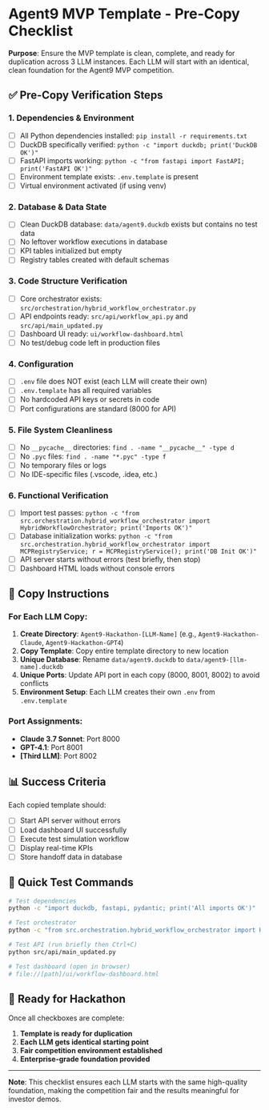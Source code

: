 # Agent9 MVP Template - Pre-Copy Checklist

**Purpose**: Ensure the MVP template is clean, complete, and ready for duplication across 3 LLM instances. Each LLM will start with an identical, clean foundation for the Agent9 MVP competition.

## ✅ Pre-Copy Verification Steps

### 1. **Dependencies & Environment**
- [ ] All Python dependencies installed: `pip install -r requirements.txt`
- [ ] DuckDB specifically verified: `python -c "import duckdb; print('DuckDB OK')"`
- [ ] FastAPI imports working: `python -c "from fastapi import FastAPI; print('FastAPI OK')"`
- [ ] Environment template exists: `.env.template` is present
- [ ] Virtual environment activated (if using venv)

### 2. **Database & Data State**
- [ ] Clean DuckDB database: `data/agent9.duckdb` exists but contains no test data
- [ ] No leftover workflow executions in database
- [ ] KPI tables initialized but empty
- [ ] Registry tables created with default schemas

### 3. **Code Structure Verification**
- [ ] Core orchestrator exists: `src/orchestration/hybrid_workflow_orchestrator.py`
- [ ] API endpoints ready: `src/api/workflow_api.py` and `src/api/main_updated.py`
- [ ] Dashboard UI ready: `ui/workflow-dashboard.html`
- [ ] No test/debug code left in production files

### 4. **Configuration**
- [ ] `.env` file does NOT exist (each LLM will create their own)
- [ ] `.env.template` has all required variables
- [ ] No hardcoded API keys or secrets in code
- [ ] Port configurations are standard (8000 for API)

### 5. **File System Cleanliness**
- [ ] No `__pycache__` directories: `find . -name "__pycache__" -type d`
- [ ] No `.pyc` files: `find . -name "*.pyc" -type f`
- [ ] No temporary files or logs
- [ ] No IDE-specific files (.vscode, .idea, etc.)

### 6. **Functional Verification**
- [ ] Import test passes: `python -c "from src.orchestration.hybrid_workflow_orchestrator import HybridWorkflowOrchestrator; print('Imports OK')"`
- [ ] Database initialization works: `python -c "from src.orchestration.hybrid_workflow_orchestrator import MCPRegistryService; r = MCPRegistryService(); print('DB Init OK')"`
- [ ] API server starts without errors (test briefly, then stop)
- [ ] Dashboard HTML loads without console errors

## 🚀 Copy Instructions

### For Each LLM Copy:
1. **Create Directory**: `Agent9-Hackathon-[LLM-Name]` (e.g., `Agent9-Hackathon-Claude`, `Agent9-Hackathon-GPT4`)
2. **Copy Template**: Copy entire template directory to new location
3. **Unique Database**: Rename `data/agent9.duckdb` to `data/agent9-[llm-name].duckdb`
4. **Unique Ports**: Update API port in each copy (8000, 8001, 8002) to avoid conflicts
5. **Environment Setup**: Each LLM creates their own `.env` from `.env.template`

### Port Assignments:
- **Claude 3.7 Sonnet**: Port 8000
- **GPT-4.1**: Port 8001  
- **[Third LLM]**: Port 8002

## 📊 Success Criteria

Each copied template should:
- [ ] Start API server without errors
- [ ] Load dashboard UI successfully
- [ ] Execute test simulation workflow
- [ ] Display real-time KPIs
- [ ] Store handoff data in database

## 🔧 Quick Test Commands

```bash
# Test dependencies
python -c "import duckdb, fastapi, pydantic; print('All imports OK')"

# Test orchestrator
python -c "from src.orchestration.hybrid_workflow_orchestrator import HybridWorkflowOrchestrator; o = HybridWorkflowOrchestrator(); print('Orchestrator OK')"

# Test API (run briefly then Ctrl+C)
python src/api/main_updated.py

# Test dashboard (open in browser)
# file://[path]/ui/workflow-dashboard.html
```

## 🏁 Ready for Hackathon

Once all checkboxes are complete:
1. **Template is ready for duplication**
2. **Each LLM gets identical starting point**
3. **Fair competition environment established**
4. **Enterprise-grade foundation provided**

---

**Note**: This checklist ensures each LLM starts with the same high-quality foundation, making the competition fair and the results meaningful for investor demos.
